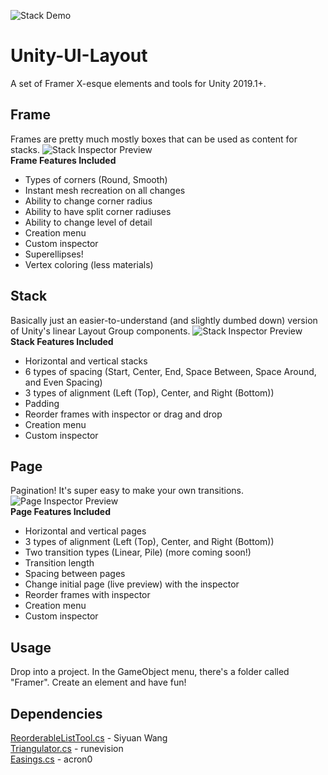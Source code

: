 ![Stack Demo](https://raw.githubusercontent.com/ryanslikesocool/Unity-UI-Layout/master/images/StackPreview.png)

# Unity-UI-Layout
A set of Framer X-esque elements and tools for Unity 2019.1+.  

## Frame
Frames are pretty much mostly boxes that can be used as content for stacks.
![Stack Inspector Preview](https://raw.githubusercontent.com/ryanslikesocool/Unity-UI-Layout/master/images/FrameInspectorPreview.png)  
**Frame Features Included**  
- Types of corners (Round, Smooth)  
- Instant mesh recreation on all changes  
- Ability to change corner radius  
- Ability to have split corner radiuses  
- Ability to change level of detail  
- Creation menu  
- Custom inspector  
- Superellipses!
- Vertex coloring (less materials)

## Stack
Basically just an easier-to-understand (and slightly dumbed down) version of Unity's linear Layout Group components.
![Stack Inspector Preview](https://raw.githubusercontent.com/ryanslikesocool/Unity-UI-Layout/master/images/StackInspectorPreview.png)  
**Stack Features Included**  
- Horizontal and vertical stacks  
- 6 types of spacing (Start, Center, End, Space Between, Space Around, and Even Spacing)  
- 3 types of alignment (Left (Top), Center, and Right (Bottom))  
- Padding  
- Reorder frames with inspector or drag and drop  
- Creation menu  
- Custom inspector  

## Page
Pagination!  It's super easy to make your own transitions.  
![Page Inspector Preview](https://raw.githubusercontent.com/ryanslikesocool/Unity-UI-Layout/master/images/PageInspectorPreview.png)  
**Page Features Included**  
- Horizontal and vertical pages  
- 3 types of alignment (Left (Top), Center, and Right (Bottom))  
- Two transition types (Linear, Pile) (more coming soon!)  
- Transition length  
- Spacing between pages  
- Change initial page (live preview) with the inspector  
- Reorder frames with inspector  
- Creation menu  
- Custom inspector  

## Usage
Drop into a project.  In the GameObject menu, there's a folder called "Framer".  Create an element and have fun!

## Dependencies
[ReorderableListTool.cs](https://github.com/twsiyuan/unity-ReorderableListUtility) - Siyuan Wang  
[Triangulator.cs](http://wiki.unity3d.com/index.php/Triangulator) - runevision  
[Easings.cs](https://github.com/acron0/Easings) - acron0  
